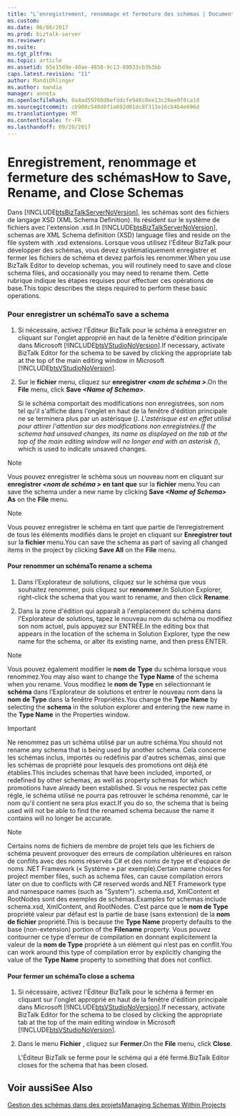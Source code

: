 ```yaml
---
title: "L’enregistrement, renommage et fermeture des schémas | Documents Microsoft"
ms.custom: 
ms.date: 06/08/2017
ms.prod: biztalk-server
ms.reviewer: 
ms.suite: 
ms.tgt_pltfrm: 
ms.topic: article
ms.assetid: 65e15d9e-40ae-4850-9c13-88033cb3b3bb
caps.latest.revision: "11"
author: MandiOhlinger
ms.author: mandia
manager: anneta
ms.openlocfilehash: 0a4ad59760d6efddcfe946c0ee13c26ee0f8ca1d
ms.sourcegitcommit: cb908c540d8f1a692d01dc8f313e16cb4b4e696d
ms.translationtype: MT
ms.contentlocale: fr-FR
ms.lasthandoff: 09/20/2017
---
```

# <a name="how-to-save-rename-and-close-schemas"></a><span data-ttu-id="b614a-102">Enregistrement, renommage et fermeture des schémas</span><span class="sxs-lookup"><span data-stu-id="b614a-102">How to Save, Rename, and Close Schemas</span></span>
<span data-ttu-id="b614a-103">Dans [!INCLUDE[btsBizTalkServerNoVersion](../includes/btsbiztalkservernoversion-md.md)], les schémas sont des fichiers de langage XSD (XML Schema Definition). Ils résident sur le système de fichiers avec l'extension .xsd.</span><span class="sxs-lookup"><span data-stu-id="b614a-103">In [!INCLUDE[btsBizTalkServerNoVersion](../includes/btsbiztalkservernoversion-md.md)], schemas are XML Schema definition (XSD) language files and reside on the file system with .xsd extensions.</span></span> <span data-ttu-id="b614a-104">Lorsque vous utilisez l'Éditeur BizTalk pour développer des schémas, vous devez systématiquement enregistrer et fermer les fichiers de schéma et devez parfois les renommer.</span><span class="sxs-lookup"><span data-stu-id="b614a-104">When you use BizTalk Editor to develop schemas, you will routinely need to save and close schema files, and occasionally you may need to rename them.</span></span> <span data-ttu-id="b614a-105">Cette rubrique indique les étapes requises pour effectuer ces opérations de base.</span><span class="sxs-lookup"><span data-stu-id="b614a-105">This topic describes the steps required to perform these basic operations.</span></span>  
  
### <a name="to-save-a-schema"></a><span data-ttu-id="b614a-106">Pour enregistrer un schéma</span><span class="sxs-lookup"><span data-stu-id="b614a-106">To save a schema</span></span>  
  
1.  <span data-ttu-id="b614a-107">Si nécessaire, activez l'Éditeur BizTalk pour le schéma à enregistrer en cliquant sur l'onglet approprié en haut de la fenêtre d'édition principale dans Microsoft [!INCLUDE[btsVStudioNoVersion](../includes/btsvstudionoversion-md.md)].</span><span class="sxs-lookup"><span data-stu-id="b614a-107">If necessary, activate BizTalk Editor for the schema to be saved by clicking the appropriate tab at the top of the main editing window in Microsoft [!INCLUDE[btsVStudioNoVersion](../includes/btsvstudionoversion-md.md)].</span></span>  
  
2.  <span data-ttu-id="b614a-108">Sur le **fichier** menu, cliquez sur **enregistrer  *\<nom de schéma >***.</span><span class="sxs-lookup"><span data-stu-id="b614a-108">On the **File** menu, click **Save *\<Name of Schema>***.</span></span>  
  
     <span data-ttu-id="b614a-109">Si le schéma comportait des modifications non enregistrées, son nom tel qu'il s'affiche dans l'onglet en haut de la fenêtre d'édition principale ne se terminera plus par un astérisque (*). L'astérisque est en effet utilisé pour attirer l'attention sur des modifications non enregistrées.</span><span class="sxs-lookup"><span data-stu-id="b614a-109">If the schema had unsaved changes, its name as displayed on the tab at the top of the main editing window will no longer end with an asterisk (*), which is used to indicate unsaved changes.</span></span>  
  
> [!NOTE]
>  <span data-ttu-id="b614a-110">Vous pouvez enregistrer le schéma sous un nouveau nom en cliquant sur **enregistrer  *\<nom de schéma >* en tant que** sur la **fichier** menu.</span><span class="sxs-lookup"><span data-stu-id="b614a-110">You can save the schema under a new name by clicking **Save *\<Name of Schema>* As** on the **File** menu.</span></span>  
  
> [!NOTE]
>  <span data-ttu-id="b614a-111">Vous pouvez enregistrer le schéma en tant que partie de l’enregistrement de tous les éléments modifiés dans le projet en cliquant sur **Enregistrer tout** sur la **fichier** menu.</span><span class="sxs-lookup"><span data-stu-id="b614a-111">You can save the schema as part of saving all changed items in the project by clicking **Save All** on the **File** menu.</span></span>  
  
#### <a name="to-rename-a-schema"></a><span data-ttu-id="b614a-112">Pour renommer un schéma</span><span class="sxs-lookup"><span data-stu-id="b614a-112">To rename a schema</span></span>  
  
1.  <span data-ttu-id="b614a-113">Dans l’Explorateur de solutions, cliquez sur le schéma que vous souhaitez renommer, puis cliquez sur **renommer**.</span><span class="sxs-lookup"><span data-stu-id="b614a-113">In Solution Explorer, right-click the schema that you want to rename, and then click **Rename**.</span></span>  
  
2.  <span data-ttu-id="b614a-114">Dans la zone d'édition qui apparaît à l'emplacement du schéma dans l'Explorateur de solutions, tapez le nouveau nom du schéma ou modifiez son nom actuel, puis appuyez sur ENTRÉE.</span><span class="sxs-lookup"><span data-stu-id="b614a-114">In the editing box that appears in the location of the schema in Solution Explorer, type the new name for the schema, or alter its existing name, and then press ENTER.</span></span>  
  
> [!NOTE]
>  <span data-ttu-id="b614a-115">Vous pouvez également modifier le **nom de Type** du schéma lorsque vous renommez.</span><span class="sxs-lookup"><span data-stu-id="b614a-115">You may also want to change the **Type Name** of the schema when you rename.</span></span> <span data-ttu-id="b614a-116">Vous modifiez le **nom de Type** en sélectionnant le **schéma** dans l’Explorateur de solutions et entrer le nouveau nom dans la **nom de Type** dans la fenêtre Propriétés.</span><span class="sxs-lookup"><span data-stu-id="b614a-116">You change the **Type Name** by selecting the **schema** in the solution explorer and entering the new name in the **Type Name** in the Properties window.</span></span>  
  
> [!IMPORTANT]
>  <span data-ttu-id="b614a-117">Ne renommez pas un schéma utilisé par un autre schéma.</span><span class="sxs-lookup"><span data-stu-id="b614a-117">You should not rename any schema that is being used by another schema.</span></span> <span data-ttu-id="b614a-118">Cela concerne les schémas inclus, importés ou redéfinis par d'autres schémas, ainsi que les schémas de propriété pour lesquels des promotions ont déjà été établies.</span><span class="sxs-lookup"><span data-stu-id="b614a-118">This includes schemas that have been included, imported, or redefined by other schemas, as well as property schemas for which promotions have already been established.</span></span> <span data-ttu-id="b614a-119">Si vous ne respectez pas cette règle, le schéma utilisé ne pourra pas retrouver le schéma renommé, car le nom qu'il contient ne sera plus exact.</span><span class="sxs-lookup"><span data-stu-id="b614a-119">If you do so, the schema that is being used will not be able to find the renamed schema because the name it contains will no longer be accurate.</span></span>  
  
> [!NOTE]
>  <span data-ttu-id="b614a-120">Certains noms de fichiers de membre de projet tels que les fichiers de schéma peuvent provoquer des erreurs de compilation ultérieures en raison de conflits avec des noms réservés C#  et des noms de type et d'espace de noms .NET Framework (« Système » par exemple).</span><span class="sxs-lookup"><span data-stu-id="b614a-120">Certain name choices for project member files, such as schema files, can cause compilation errors later on due to conflicts with C# reserved words and.NET Framework type and namespace names (such as "System").</span></span> <span data-ttu-id="b614a-121">schema.xsd, XmlContent et RootNodes sont des exemples de schémas.</span><span class="sxs-lookup"><span data-stu-id="b614a-121">Examples for schemas include schema.xsd, XmlContent, and RootNodes.</span></span> <span data-ttu-id="b614a-122">C’est parce que le **nom de Type** propriété valeur par défaut est la partie de base (sans extension) de la **nom de fichier** propriété.</span><span class="sxs-lookup"><span data-stu-id="b614a-122">This is because the **Type Name** property defaults to the base (non-extension) portion of the **Filename** property.</span></span> <span data-ttu-id="b614a-123">Vous pouvez contourner ce type d’erreur de compilation en donnant explicitement la valeur de la **nom de Type** propriété à un élément qui n’est pas en conflit.</span><span class="sxs-lookup"><span data-stu-id="b614a-123">You can work around this type of compilation error by explicitly changing the value of the **Type Name** property to something that does not conflict.</span></span>  
  
#### <a name="to-close-a-schema"></a><span data-ttu-id="b614a-124">Pour fermer un schéma</span><span class="sxs-lookup"><span data-stu-id="b614a-124">To close a schema</span></span>  
  
1.  <span data-ttu-id="b614a-125">Si nécessaire, activez l'Éditeur BizTalk pour le schéma à fermer en cliquant sur l'onglet approprié en haut de la fenêtre d'édition principale dans Microsoft [!INCLUDE[btsVStudioNoVersion](../includes/btsvstudionoversion-md.md)].</span><span class="sxs-lookup"><span data-stu-id="b614a-125">If necessary, activate BizTalk Editor for the schema to be closed by clicking the appropriate tab at the top of the main editing window in Microsoft [!INCLUDE[btsVStudioNoVersion](../includes/btsvstudionoversion-md.md)].</span></span>  
  
2.  <span data-ttu-id="b614a-126">Dans le menu **Fichier** , cliquez sur **Fermer**.</span><span class="sxs-lookup"><span data-stu-id="b614a-126">On the **File** menu, click **Close**.</span></span>  
  
     <span data-ttu-id="b614a-127">L'Éditeur BizTalk se ferme pour le schéma qui a été fermé.</span><span class="sxs-lookup"><span data-stu-id="b614a-127">BizTalk Editor closes for the schema that has been closed.</span></span>  
  
## <a name="see-also"></a><span data-ttu-id="b614a-128">Voir aussi</span><span class="sxs-lookup"><span data-stu-id="b614a-128">See Also</span></span>  
 [<span data-ttu-id="b614a-129">Gestion des schémas dans des projets</span><span class="sxs-lookup"><span data-stu-id="b614a-129">Managing Schemas Within Projects</span></span>](../core/managing-schemas-within-projects.md)